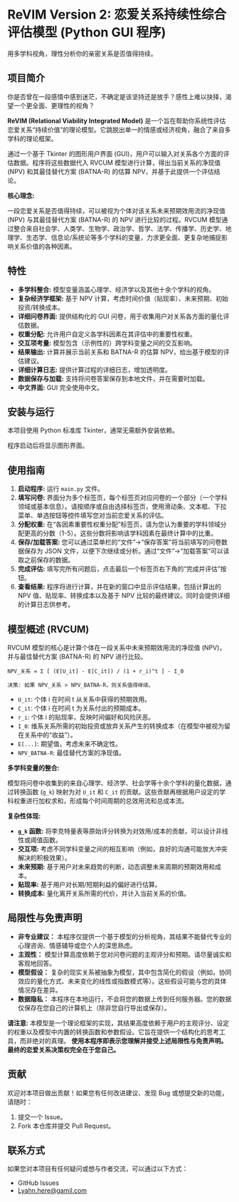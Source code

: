 # ReVIM Version 2: 恋爱关系持续性综合评估模型 (Python GUI 程序)

用多学科视角，理性分析你的亲密关系是否值得持续。

## 项目简介

你是否曾在一段感情中感到迷茫，不确定是该坚持还是放手？感性上难以抉择，渴望一个更全面、更理性的视角？

**ReVIM (Relational Viability Integrated Model)** 是一个旨在帮助你系统性评估恋爱关系“持续价值”的理论模型。它跳脱出单一的情感或经济视角，融合了来自多学科的理论框架。

通过一个基于 Tkinter 的图形用户界面 (GUI)，用户可以输入对关系各个方面的评估数据。程序将这些数据代入 RVCUM 模型进行计算，得出当前关系的净现值 (NPV) 和其最佳替代方案 (BATNA-R) 的估算 NPV，并基于此提供一个评估结论。

**核心理念:**

一段恋爱关系是否值得持续，可以被视为个体对该关系未来预期效用流的净现值 (NPV) 与其最佳替代方案 (BATNA-R) 的 NPV 进行比较的过程。RVCUM 模型通过整合来自社会学、人类学、生物学、政治学、哲学、法学、传播学、历史学、地理学、生态学、信息论/系统论等多个学科的变量，力求更全面、更复杂地捕捉影响关系价值的各种因素。

## 特性

*   **多学科整合:** 模型变量涵盖心理学、经济学以及其他十余个学科的视角。
*   **复杂经济学框架:** 基于 NPV 计算，考虑时间价值（贴现率）、未来预期、初始投资/转换成本。
*   **详细问卷界面:** 提供结构化的 GUI 问卷，用于收集用户对关系各方面的量化评估数据。
*   **权重分配:** 允许用户自定义各学科因素在其评估中的重要性权重。
*   **交互项考量:** 模型包含（示例性的）跨学科变量之间的交互影响。
*   **结果输出:** 计算并展示当前关系和 BATNA-R 的估算 NPV，给出基于模型的评估建议。
*   **详细计算日志:** 提供计算过程的详细日志，增加透明度。
*   **数据保存与加载:** 支持将问卷答案保存到本地文件，并在需要时加载。
*   **中文界面:** GUI 完全使用中文。

## 安装与运行

本项目使用 Python 标准库 Tkinter，通常无需额外安装依赖。

程序启动后将显示图形界面。

## 使用指南

1.  **启动程序:** 运行 `main.py` 文件。
2.  **填写问卷:** 界面分为多个标签页，每个标签页对应问卷的一个部分（一个学科领域或基本信息）。请按顺序或自由选择标签页，使用滑动条、文本框、下拉菜单、单选按钮等控件填写您对当前恋爱关系的评估。
3.  **分配权重:** 在“各因素重要性权重分配”标签页，请为您认为重要的学科领域分配更高的分数（1-5）。这些分数将影响该学科因素在最终计算中的比重。
4.  **保存/加载答案:** 您可以通过菜单栏的“文件”->“保存答案”将当前填写的问卷数据保存为 JSON 文件，以便下次继续或分析。通过“文件”->“加载答案”可以读取之前保存的数据。
5.  **完成评估:** 填写完所有问题后，点击最后一个标签页右下角的“完成并评估”按钮。
6.  **查看结果:** 程序将进行计算，并在新的窗口中显示评估结果，包括计算出的 NPV 值、贴现率、转换成本以及基于 NPV 比较的最终建议。同时会提供详细的计算日志供参考。

## 模型概述 (RVCUM)

RVCUM 模型的核心是计算个体在一段关系中未来预期效用流的净现值 (NPV)，并与最佳替代方案 (BATNA-R) 的 NPV 进行比较。

`NPV_关系 = Σ [ (E[U_it] - E[C_it]) / (1 + r_i)^t ] - I_0`

`决策: 如果 NPV_关系 > NPV_BATNA-R，则关系值得继续。`

*   `U_it`: 个体 i 在时间 t 从关系中获得的预期效用。
*   `C_it`: 个体 i 在时间 t 为关系付出的预期成本。
*   `r_i`: 个体 i 的贴现率，反映时间偏好和风险厌恶。
*   `I_0`: 维系关系所需的初始投资或放弃关系产生的转换成本（在模型中被视为留在关系中的“收益”）。
*   `E[...]`: 期望值，考虑未来不确定性。
*   `NPV_BATNA-R`: 最佳替代方案的净现值。

**多学科变量的整合:**

模型将问卷中收集到的来自心理学、经济学、社会学等十余个学科的量化数据，通过转换函数 (`g_k`) 映射为对 `U_it` 和 `C_it` 的贡献。这些贡献再根据用户设定的学科权重进行加权求和，形成每个时间周期的总效用流和总成本流。

**复杂性体现:**

*   **`g_k` 函数:** 将李克特量表等原始评分转换为对效用/成本的贡献，可以设计非线性或阈值函数。
*   **交互项:** 考虑不同学科变量之间的相互影响（例如，良好的沟通可能放大冲突解决的积极效果）。
*   **未来预期:** 基于用户对未来趋势的判断，动态调整未来周期的预期效用和成本。
*   **贴现率:** 基于用户对长期/短期利益的偏好进行估算。
*   **转换成本:** 量化离开关系所需的代价，并计入当前关系的价值。

## 局限性与免责声明

*   **非专业建议：** 本程序仅提供一个基于模型的分析视角，其结果不能替代专业的心理咨询、情感辅导或您个人的深思熟虑。
*   **主观性：** 模型计算高度依赖于您对问卷问题的主观评分和预期。请尽量诚实和客观地回答。
*   **模型假设：** 复杂的现实关系被抽象为模型，其中包含简化的假设（例如，协同效应的量化方式、未来变化的线性或指数模式等）。这些假设可能与您的具体情况存在差异。
*   **数据隐私：** 本程序在本地运行，不会将您的数据上传到任何服务器。您的数据仅保存在您自己的计算机上（除非您自行导出或保存）。

**请注意:** 本模型是一个理论框架的实现，其结果高度依赖于用户的主观评分、设定的权重以及模型中内置的转换函数和参数假设。它旨在提供一个结构化的思考工具，而非绝对的真理。
**使用本程序即表示您理解并接受上述局限性与免责声明。最终的恋爱关系决策权完全在于您自己。**

## 贡献

欢迎对本项目做出贡献！如果您有任何改进建议、发现 Bug 或想提交新的功能，请随时：

1.  提交一个 Issue。
2.  Fork 本仓库并提交 Pull Request。

## 联系方式

如果您对本项目有任何疑问或想与作者交流，可以通过以下方式：

*   GitHub Issues
*   Lyahn.here@gamil.com
